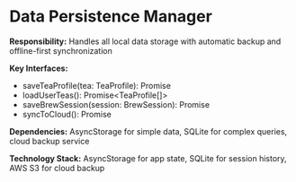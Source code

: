 # Data Persistence Manager

**Responsibility:** Handles all local data storage with automatic backup and offline-first synchronization

**Key Interfaces:**
- saveTeaProfile(tea: TeaProfile): Promise<void>
- loadUserTeas(): Promise<TeaProfile[]>
- saveBrewSession(session: BrewSession): Promise<void>
- syncToCloud(): Promise<void>

**Dependencies:** AsyncStorage for simple data, SQLite for complex queries, cloud backup service

**Technology Stack:** AsyncStorage for app state, SQLite for session history, AWS S3 for cloud backup
